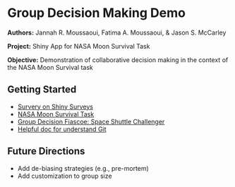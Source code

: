 # Group Decision Making Demo
**Authors:** Jannah R. Moussaoui, Fatima A. Moussaoui, & Jason S. McCarley

**Project:** Shiny App for NASA Moon Survival Task

**Objective:** Demonstration of collaborative decision making in the context of the NASA Moon Survival task

## Getting Started
- [Survery on Shiny Surveys](https://cran.r-project.org/web/packages/shinysurveys/vignettes/surveying-shinysurveys.html)
- [NASA Moon Survival Task](https://www.csuchico.edu/anthmuseum/_assets/documents/nasa-exercise-survival-on-the-moon.pdf)
- [Group Decision Fiascoe: Space Shuttle Challenger](10.1177/001872679104400601)
- [Helpful doc for understand Git](https://dangitgit.com/)

## Future Directions
- Add de-biasing strategies (e.g., pre-mortem)
- Add customization to group size
